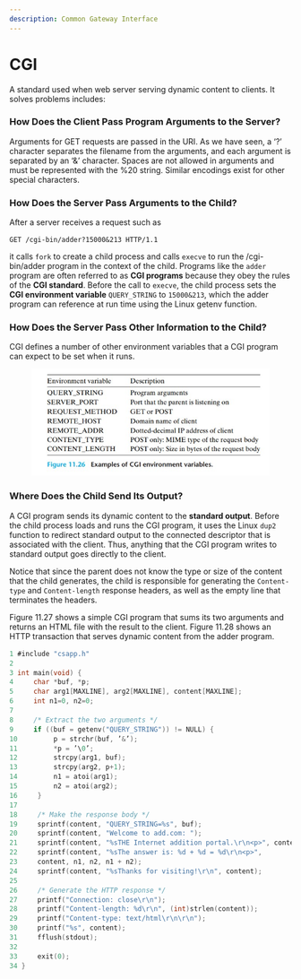 ```yaml
---
description: Common Gateway Interface
---
```


# CGI

A standard used when web server serving dynamic content to clients. It solves problems includes:

### How Does the Client Pass Program Arguments to the Server?&#x20;

Arguments for GET requests are passed in the URI. As we have seen, a ‘?’ character separates the filename from the arguments, and each argument is separated by an ‘&’ character. Spaces are not allowed in arguments and must be represented with the %20 string. Similar encodings exist for other special characters.

### How Does the Server Pass Arguments to the Child?

After a server receives a request such as&#x20;

```http
GET /cgi-bin/adder?15000&213 HTTP/1.1
```

it calls `fork` to create a child process and calls `execve` to run the /cgi-bin/adder program in the context of the child. Programs like the `adder` program are often referred to as **CGI programs** because they obey the rules of the **CGI standard**. Before the call to `execve`, the child process sets the **CGI environment variable** `QUERY_STRING` to `15000&213`, which the adder program can reference at run time using the Linux getenv function.

### How Does the Server Pass Other Information to the Child?

CGI defines a number of other environment variables that a CGI program can expect to be set when it runs.&#x20;

<figure><img src="../.gitbook/assets/image.png" alt=""><figcaption></figcaption></figure>

### Where Does the Child Send Its Output?

A CGI program sends its dynamic content to the **standard output**. Before the child process loads and runs the CGI program, it uses the Linux `dup2` function to redirect standard output to the connected descriptor that is associated with the client. Thus, anything that the CGI program writes to standard output goes directly to the client.&#x20;

Notice that since the parent does not know the type or size of the content that the child generates, the child is responsible for generating the `Content-type` and `Content-length` response headers, as well as the empty line that terminates the headers.&#x20;

Figure 11.27 shows a simple CGI program that sums its two arguments and returns an HTML file with the result to the client. Figure 11.28 shows an HTTP transaction that serves dynamic content from the adder program.

```c
1 #include "csapp.h"
2
3 int main(void) {
4     char *buf, *p;
5     char arg1[MAXLINE], arg2[MAXLINE], content[MAXLINE];
6     int n1=0, n2=0;
7
8     /* Extract the two arguments */
9     if ((buf = getenv("QUERY_STRING")) != NULL) {
10         p = strchr(buf, ’&’);
11         *p = ’\0’;
12         strcpy(arg1, buf);
13         strcpy(arg2, p+1);
14         n1 = atoi(arg1);
15         n2 = atoi(arg2);
16     }
17
18     /* Make the response body */
19     sprintf(content, "QUERY_STRING=%s", buf);
20     sprintf(content, "Welcome to add.com: ");
21     sprintf(content, "%sTHE Internet addition portal.\r\n<p>", content);
22     sprintf(content, "%sThe answer is: %d + %d = %d\r\n<p>",
23     content, n1, n2, n1 + n2);
24     sprintf(content, "%sThanks for visiting!\r\n", content);
25
26     /* Generate the HTTP response */
27     printf("Connection: close\r\n");
28     printf("Content-length: %d\r\n", (int)strlen(content));
29     printf("Content-type: text/html\r\n\r\n");
30     printf("%s", content);
31     fflush(stdout);
32
33     exit(0);
34 }
```
